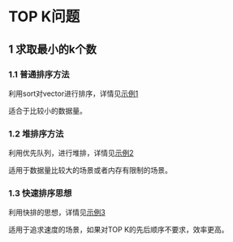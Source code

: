 # TOP K问题
## 1 求取最小的k个数
### 1.1 普通排序方法
利用sort对vector进行排序，详情见[示例1](./main_1.cpp)

适合于比较小的数据量。
### 1.2 堆排序方法
利用优先队列，进行堆排，详情见[示例2](./main_2.cpp)

适用于数据量比较大的场景或者内存有限制的场景。
### 1.3 快速排序思想
利用快排的思想，详情见[示例3](./main_3.cpp)

适用于追求速度的场景，如果对TOP K的先后顺序不要求，效率更高。